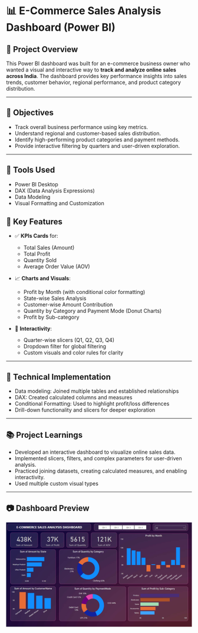 # 📊 E-Commerce Sales Analysis Dashboard (Power BI)

## 📝 Project Overview

This Power BI dashboard was built for an e-commerce business owner who wanted a visual and interactive way to **track and analyze online sales across India**. The dashboard provides key performance insights into sales trends, customer behavior, regional performance, and product category distribution.

---

## 🎯 Objectives

- Track overall business performance using key metrics.
- Understand regional and customer-based sales distribution.
- Identify high-performing product categories and payment methods.
- Provide interactive filtering by quarters and user-driven exploration.

---
## 📌 Tools Used

- Power BI Desktop
- DAX (Data Analysis Expressions)
- Data Modeling
- Visual Formatting and Customization

## 📌 Key Features

- ✅ **KPIs Cards** for:
  - Total Sales (Amount)
  - Total Profit
  - Quantity Sold
  - Average Order Value (AOV)

- 📈 **Charts and Visuals**:
  - Profit by Month (with conditional color formatting)
  - State-wise Sales Analysis
  - Customer-wise Amount Contribution
  - Quantity by Category and Payment Mode (Donut Charts)
  - Profit by Sub-category

- 🧠 **Interactivity**:
  - Quarter-wise slicers (Q1, Q2, Q3, Q4)
  - Dropdown filter for global filtering
  - Custom visuals and color rules for clarity

---

## 🔧 Technical Implementation

- Data modeling: Joined multiple tables and established relationships
- DAX: Created calculated columns and measures
- Conditional Formatting: Used to highlight profit/loss differences
- Drill-down functionality and slicers for deeper exploration

---

## 📚 Project Learnings

- Developed an interactive dashboard to visualize online sales data.
- Implemented slicers, filters, and complex parameters for user-driven analysis.
- Practiced joining datasets, creating calculated measures, and enabling interactivity.
- Used multiple custom visual types
---

## 📷 Dashboard Preview

![Dashboard Preview](Dashboard.png) <!-- Replace with actual image path -->

